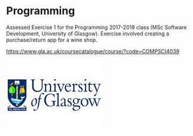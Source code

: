 # Programming

Assessed Exercise 1 for the Programming 2017-2018 class (MSc Software Development, University of Glasgow). 
Exercise involved creating a purchase/return app for a wine shop.

https://www.gla.ac.uk/coursecatalogue/course/?code=COMPSCI4039

![Glasgow Uni](../Glasgow-Uni-logo.png)
